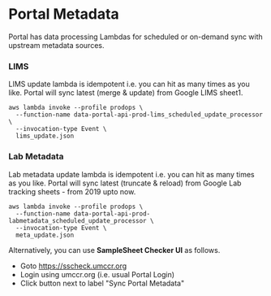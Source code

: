 # Portal Metadata

Portal has data processing Lambdas for scheduled or on-demand sync with upstream metadata sources.

### LIMS

LIMS update lambda is idempotent i.e. you can hit as many times as you like. Portal will sync latest (merge & update) from Google LIMS sheet1.

```
aws lambda invoke --profile prodops \
  --function-name data-portal-api-prod-lims_scheduled_update_processor \
  --invocation-type Event \
  lims_update.json
```

### Lab Metadata

Lab metadata update lambda is idempotent i.e. you can hit as many times as you like. Portal will sync latest (truncate & reload) from Google Lab tracking sheets - from 2019 upto now.

```
aws lambda invoke --profile prodops \
  --function-name data-portal-api-prod-labmetadata_scheduled_update_processor \
  --invocation-type Event \
  meta_update.json
```

Alternatively, you can use **SampleSheet Checker UI** as follows.

- Goto https://sscheck.umccr.org
- Login using umccr.org (i.e. usual Portal Login)
- Click button next to label "Sync Portal Metadata"
